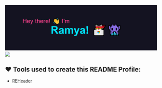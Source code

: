<img src="https://github.com/RPraneetha/RPraneetha/blob/6d62738cf1ab5af5ed69241fb4aa653f10ea6cb7/header.png">


<!--
**RPraneetha/RPraneetha** is a ✨ _special_ ✨ repository because its `README.md` (this file) appears on your GitHub profile.

Here are some ideas to get you started:

- 🔭 I’m currently working on ...
- 🌱 I’m currently learning ...
- 👯 I’m looking to collaborate on ...
- 🤔 I’m looking for help with ...
- 💬 Ask me about ...
- 📫 How to reach me: ...
- 😄 Pronouns: ...
- ⚡ Fun fact: ...
-->

<img align='center' src='https://media.giphy.com/media/bcKmIWkUMCjVm/giphy.gif' width='200"'>

## :heart: Tools used to create this README Profile:

- [REHeader](https://github.com/khalby786/REHeader) 

